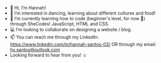 - 👋 Hi, I’m Hannah!
- 🍜 I’m interested in dancing, learning about different cultures and food!
- 🌱 I’m currently learning how to code (beginner's level, for now 🌚) through SheCodes! JavaScript, HTML and CSS.
- 💻 I’m looking to collaborate on designing a website / blog.
- 📫 You can reach me through my LinkedIn: https://www.linkedin.com/in/hannah-santos-03/ OR through my email: hv.santos@outlook.com
- Looking forward to hear from you! ☺️
<!---
hvsnts/hvsnts is a ✨ special ✨ repository because its `README.md` (this file) appears on your GitHub profile.
You can click the Preview link to take a look at your changes.
--->
